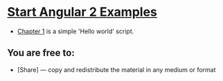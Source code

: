 # [Start Angular 2 Examples](http://startbootstrap.com/) 

* [Chapter 1](https://github.com/phpjagadeesh/angular2-examples.github.io/tree/master/examples/Hello-angular) is a simple 'Hello world' script.


## You are free to:

* [Share] — copy and redistribute the material in any medium or format
